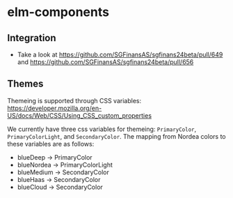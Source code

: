 # elm-components

## Integration

- Take a look at https://github.com/SGFinansAS/sgfinans24beta/pull/649 and https://github.com/SGFinansAS/sgfinans24beta/pull/656


## Themes

Themeing is supported through CSS variables: https://developer.mozilla.org/en-US/docs/Web/CSS/Using_CSS_custom_properties

We currently have three css variables for themeing: `PrimaryColor`, `PrimaryColorLight`, and `SecondaryColor`. The mapping from Nordea colors to these variables are as follows:

* blueDeep -> PrimaryColor
* blueNordea -> PrimaryColorLight
* blueMedium -> SecondaryColor
* blueHaas -> SecondaryColor
* blueCloud -> SecondaryColor
